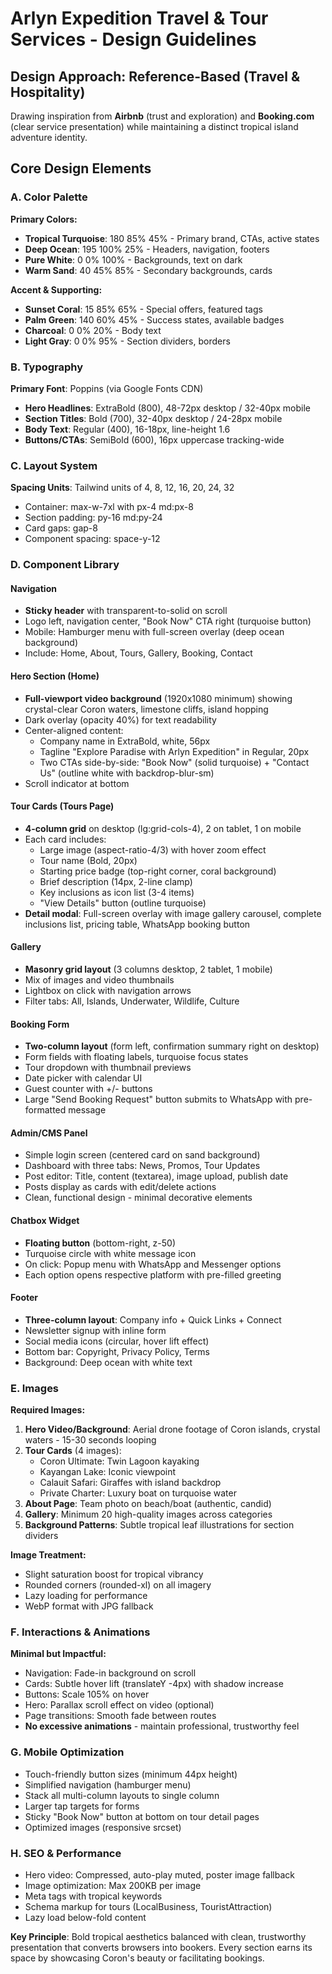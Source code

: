 # Arlyn Expedition Travel & Tour Services - Design Guidelines

## Design Approach: Reference-Based (Travel & Hospitality)
Drawing inspiration from **Airbnb** (trust and exploration) and **Booking.com** (clear service presentation) while maintaining a distinct tropical island adventure identity.

## Core Design Elements

### A. Color Palette

**Primary Colors:**
- **Tropical Turquoise**: 180 85% 45% - Primary brand, CTAs, active states
- **Deep Ocean**: 195 100% 25% - Headers, navigation, footers
- **Pure White**: 0 0% 100% - Backgrounds, text on dark
- **Warm Sand**: 40 45% 85% - Secondary backgrounds, cards

**Accent & Supporting:**
- **Sunset Coral**: 15 85% 65% - Special offers, featured tags
- **Palm Green**: 140 60% 45% - Success states, available badges
- **Charcoal**: 0 0% 20% - Body text
- **Light Gray**: 0 0% 95% - Section dividers, borders

### B. Typography
**Primary Font**: Poppins (via Google Fonts CDN)
- **Hero Headlines**: ExtraBold (800), 48-72px desktop / 32-40px mobile
- **Section Titles**: Bold (700), 32-40px desktop / 24-28px mobile
- **Body Text**: Regular (400), 16-18px, line-height 1.6
- **Buttons/CTAs**: SemiBold (600), 16px uppercase tracking-wide

### C. Layout System
**Spacing Units**: Tailwind units of 4, 8, 12, 16, 20, 24, 32
- Container: max-w-7xl with px-4 md:px-8
- Section padding: py-16 md:py-24
- Card gaps: gap-8
- Component spacing: space-y-12

### D. Component Library

#### Navigation
- **Sticky header** with transparent-to-solid on scroll
- Logo left, navigation center, "Book Now" CTA right (turquoise button)
- Mobile: Hamburger menu with full-screen overlay (deep ocean background)
- Include: Home, About, Tours, Gallery, Booking, Contact

#### Hero Section (Home)
- **Full-viewport video background** (1920x1080 minimum) showing crystal-clear Coron waters, limestone cliffs, island hopping
- Dark overlay (opacity 40%) for text readability
- Center-aligned content:
  - Company name in ExtraBold, white, 56px
  - Tagline "Explore Paradise with Arlyn Expedition" in Regular, 20px
  - Two CTAs side-by-side: "Book Now" (solid turquoise) + "Contact Us" (outline white with backdrop-blur-sm)
- Scroll indicator at bottom

#### Tour Cards (Tours Page)
- **4-column grid** on desktop (lg:grid-cols-4), 2 on tablet, 1 on mobile
- Each card includes:
  - Large image (aspect-ratio-4/3) with hover zoom effect
  - Tour name (Bold, 20px)
  - Starting price badge (top-right corner, coral background)
  - Brief description (14px, 2-line clamp)
  - Key inclusions as icon list (3-4 items)
  - "View Details" button (outline turquoise)
- **Detail modal**: Full-screen overlay with image gallery carousel, complete inclusions list, pricing table, WhatsApp booking button

#### Gallery
- **Masonry grid layout** (3 columns desktop, 2 tablet, 1 mobile)
- Mix of images and video thumbnails
- Lightbox on click with navigation arrows
- Filter tabs: All, Islands, Underwater, Wildlife, Culture

#### Booking Form
- **Two-column layout** (form left, confirmation summary right on desktop)
- Form fields with floating labels, turquoise focus states
- Tour dropdown with thumbnail previews
- Date picker with calendar UI
- Guest counter with +/- buttons
- Large "Send Booking Request" button submits to WhatsApp with pre-formatted message

#### Admin/CMS Panel
- Simple login screen (centered card on sand background)
- Dashboard with three tabs: News, Promos, Tour Updates
- Post editor: Title, content (textarea), image upload, publish date
- Posts display as cards with edit/delete actions
- Clean, functional design - minimal decorative elements

#### Chatbox Widget
- **Floating button** (bottom-right, z-50)
- Turquoise circle with white message icon
- On click: Popup menu with WhatsApp and Messenger options
- Each option opens respective platform with pre-filled greeting

#### Footer
- **Three-column layout**: Company info + Quick Links + Connect
- Newsletter signup with inline form
- Social media icons (circular, hover lift effect)
- Bottom bar: Copyright, Privacy Policy, Terms
- Background: Deep ocean with white text

### E. Images

**Required Images:**
1. **Hero Video/Background**: Aerial drone footage of Coron islands, crystal waters - 15-30 seconds looping
2. **Tour Cards** (4 images):
   - Coron Ultimate: Twin Lagoon kayaking
   - Kayangan Lake: Iconic viewpoint
   - Calauit Safari: Giraffes with island backdrop
   - Private Charter: Luxury boat on turquoise water
3. **About Page**: Team photo on beach/boat (authentic, candid)
4. **Gallery**: Minimum 20 high-quality images across categories
5. **Background Patterns**: Subtle tropical leaf illustrations for section dividers

**Image Treatment:**
- Slight saturation boost for tropical vibrancy
- Rounded corners (rounded-xl) on all imagery
- Lazy loading for performance
- WebP format with JPG fallback

### F. Interactions & Animations

**Minimal but Impactful:**
- Navigation: Fade-in background on scroll
- Cards: Subtle hover lift (translateY -4px) with shadow increase
- Buttons: Scale 105% on hover
- Hero: Parallax scroll effect on video (optional)
- Page transitions: Smooth fade between routes
- **No excessive animations** - maintain professional, trustworthy feel

### G. Mobile Optimization

- Touch-friendly button sizes (minimum 44px height)
- Simplified navigation (hamburger menu)
- Stack all multi-column layouts to single column
- Larger tap targets for forms
- Sticky "Book Now" button at bottom on tour detail pages
- Optimized images (responsive srcset)

### H. SEO & Performance

- Hero video: Compressed, auto-play muted, poster image fallback
- Image optimization: Max 200KB per image
- Meta tags with tropical keywords
- Schema markup for tours (LocalBusiness, TouristAttraction)
- Lazy load below-fold content

**Key Principle**: Bold tropical aesthetics balanced with clean, trustworthy presentation that converts browsers into bookers. Every section earns its space by showcasing Coron's beauty or facilitating bookings.